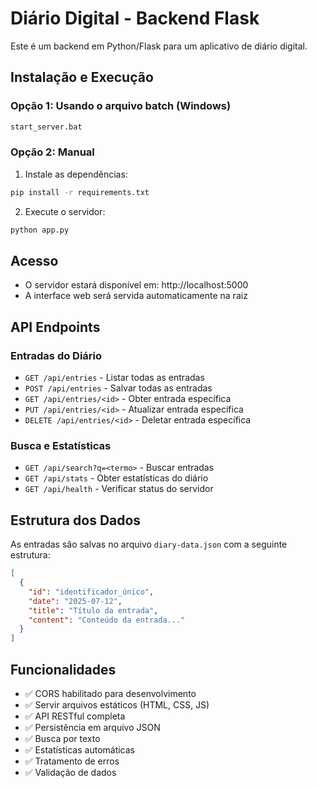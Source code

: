 # Diário Digital - Backend Flask

Este é um backend em Python/Flask para um aplicativo de diário digital.

## Instalação e Execução

### Opção 1: Usando o arquivo batch (Windows)
```bash
start_server.bat
```

### Opção 2: Manual
1. Instale as dependências:
```bash
pip install -r requirements.txt
```

2. Execute o servidor:
```bash
python app.py
```

## Acesso
- O servidor estará disponível em: http://localhost:5000
- A interface web será servida automaticamente na raiz

## API Endpoints

### Entradas do Diário
- `GET /api/entries` - Listar todas as entradas
- `POST /api/entries` - Salvar todas as entradas
- `GET /api/entries/<id>` - Obter entrada específica
- `PUT /api/entries/<id>` - Atualizar entrada específica
- `DELETE /api/entries/<id>` - Deletar entrada específica

### Busca e Estatísticas
- `GET /api/search?q=<termo>` - Buscar entradas
- `GET /api/stats` - Obter estatísticas do diário
- `GET /api/health` - Verificar status do servidor

## Estrutura dos Dados

As entradas são salvas no arquivo `diary-data.json` com a seguinte estrutura:

```json
[
  {
    "id": "identificador_único",
    "date": "2025-07-12",
    "title": "Título da entrada",
    "content": "Conteúdo da entrada..."
  }
]
```

## Funcionalidades

- ✅ CORS habilitado para desenvolvimento
- ✅ Servir arquivos estáticos (HTML, CSS, JS)
- ✅ API RESTful completa
- ✅ Persistência em arquivo JSON
- ✅ Busca por texto
- ✅ Estatísticas automáticas
- ✅ Tratamento de erros
- ✅ Validação de dados
